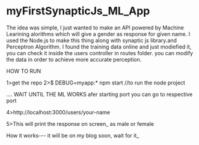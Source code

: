 # myFirstSynapticJs_ML_App

The idea was simple, I just wanted to make an API powered by Machine Learining alorithms which will give a gender as response for given name.
I used the Node.js to make this thing along with synaptic js library.and Perceptron Algorithm.
I found the training data online and just modiefied it, you can check it inside the users controller in routes folder.
you can modify the data in order to achieve more accurate perception.



HOW TO RUN

1>get the repo
2>$ DEBUG=myapp:* npm start  //to run the node project


....  WAIT UNTIL THE ML WORKS 
afer starting port you can go to respective port 

4>http://localhost:3000/users/your-name

5>This will print the response on screen_ as male or female 

How it works--- it will be on my blog soon, wait for it_

   
